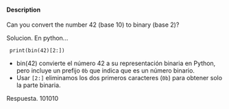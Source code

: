 #### Description
Can you convert the number 42 (base 10) to binary (base 2)?

Solucion.
En python...
```
 print(bin(42)[2:])
```

- bin(42) convierte el número 42 a su representación binaria en Python, pero incluye un prefijo `0b` que indica que es un número binario.
- Usar `[2:]` eliminamos los dos primeros caracteres (`0b`) para obtener solo la parte binaria.

Respuesta. 101010



